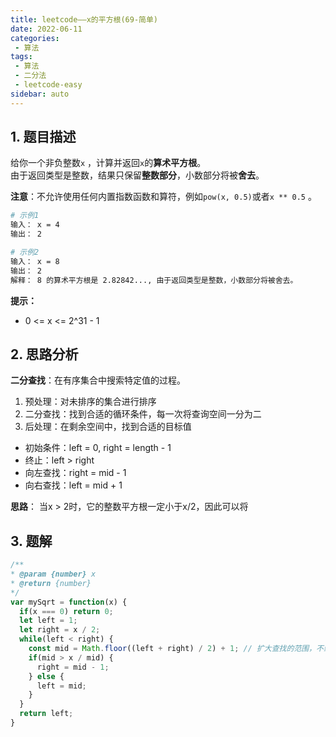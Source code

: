 ```yaml
---
title: leetcode——x的平方根(69-简单)
date: 2022-06-11
categories:
 - 算法
tags:
 - 算法
 - 二分法
 - leetcode-easy
sidebar: auto
--- 
```


## 1. 题目描述
给你一个非负整数`x` ，计算并返回`x`的**算术平方根**。  
由于返回类型是整数，结果只保留**整数部分**，小数部分将被**舍去**。  

**注意**：不允许使用任何内置指数函数和算符，例如`pow(x, 0.5)`或者`x ** 0.5` 。

```bash
# 示例1
输入： x = 4
输出： 2

# 示例2
输入： x = 8
输出： 2
解释： 8 的算术平方根是 2.82842..., 由于返回类型是整数，小数部分将被舍去。
```

**提示：**  
- 0 <= x <= 2^31 - 1

## 2. 思路分析
**二分查找**：在有序集合中搜索特定值的过程。  
1. 预处理：对未排序的集合进行排序  
2. 二分查找：找到合适的循环条件，每一次将查询空间一分为二  
3. 后处理：在剩余空间中，找到合适的目标值
 
- 初始条件：left = 0, right = length - 1  
- 终止：left > right  
- 向左查找：right = mid - 1  
- 向右查找：left = mid + 1

**思路**： 当x > 2时，它的整数平方根一定小于x/2，因此可以将  

## 3. 题解
```js
/**
* @param {number} x
* @return {number}
*/
var mySqrt = function(x) {
  if(x === 0) return 0;
  let left = 1;
  let right = x / 2;
  while(left < right) {
    const mid = Math.floor((left + right) / 2) + 1; // 扩大查找的范围，不纠结应该靠左还是靠右来设置mid
    if(mid > x / mid) {
      right = mid - 1;
    } else {
      left = mid;
    }
  }
  return left;
}
```   

